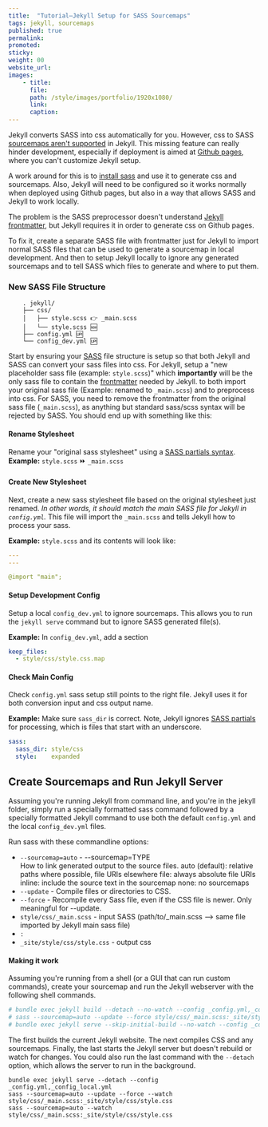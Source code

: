 ```yaml
---
title:  "Tutorial—Jekyll Setup for SASS Sourcemaps"
tags: jekyll, sourcemaps
published: true
permalink:
promoted:                                                                   # carousel: true = promoted to image carousel
sticky:                                                                       # carousel: true = first slide (css: active)
weight: 00                                                                      # carousel: sort order (reversed from high to low)
website_url:
images:
    - title:
      file:
      path: /style/images/portfolio/1920x1080/
      link:
      caption:
---
```



Jekyll converts SASS into css automatically for you.  However, css to SASS [sourcemaps aren't supported](https://github.com/jekyll/jekyll-sass-converter/issues/12#issuecomment-142557339) in Jekyll.  This missing feature can really hinder development, especially if deployment is aimed at [Github pages](https://help.github.com/articles/using-jekyll-as-a-static-site-generator-with-github-pages/), where you can't customize Jekyll setup.  

A work around for this is to [install sass](http://sass-lang.com/install) and use it to generate css and sourcemaps.  Also, Jekyll will need to be configured so it works normally when deployed using Github pages, but also in a way that allows SASS and Jekyll to work locally.  

The problem is the SASS preprocessor doesn't understand [Jekyll frontmatter](https://jekyllrb.com/docs/assets/), but Jekyll requires it in order to generate css on Github pages.  

To fix it, create a separate SASS file with frontmatter just for Jekyll to import normal SASS files that can be used to generate a sourcemap in local development.  And then to setup Jekyll locally to ignore any generated sourcemaps and to tell SASS which files to generate and where to put them.

###  New SASS File Structure

```
    . jekyll/
    ├── css/
    │   ├── style.scss 👉 _main.scss
    │   └── style.scss 🆕
    ├── config.yml 🆙
    └── config_dev.yml 🆙
```


Start by ensuring your [SASS](http://sass-lang.com/) file structure is setup so that both Jekyll and SASS can convert your sass files into css.  For Jekyll, setup a "new placeholder sass file (example: `style.scss`)" which **importantly** will be the only sass file to contain the [frontmatter](https://jekyllrb.com/docs/assets/) needed by Jekyll.   to both import your original sass file (Example: renamed to `_main.scss`) and to preprocess into css.  For SASS, you need to remove the frontmatter from the original sass file (`_main.scss`), as anything but standard sass/scss syntax will be rejected by SASS.  You should end up with something like this:

#### Rename Stylesheet

Rename your "original sass stylesheet" using a [SASS partials syntax](http://sass-lang.com/guide#topic-4).
  **Example:** `style.scss` :fast_forward: `_main.scss`


#### Create New Stylesheet

Next, create a new sass stylesheet file based on the original stylesheet just renamed. _In other words, it should match the main SASS file for Jekyll in `config.yml`._  This file will import the `_main.scss` and tells Jekyll how to process your sass.

**Example:** `style.scss`  and its contents will look like:

```yml
---
---

@import "main";
```

#### Setup Development Config

Setup a local `config_dev.yml` to ignore sourcemaps.  This allows you to run the `jekyll serve` command but to ignore SASS generated file(s).

**Example:** In `config_dev.yml`, add a section

```yml
keep_files:
  - style/css/style.css.map
```


#### Check Main Config

Check `config.yml` sass setup still points to the right file.  Jekyll uses it for both conversion input and css output name.

**Example:** Make sure `sass_dir` is correct.  Note, Jekyll ignores [SASS partials](http://sass-lang.com/guide#topic-4) for processing, which is files that start with an underscore.

```yml
sass:
  sass_dir: style/css
  style:    expanded
```

## Create Sourcemaps and Run Jekyll Server

Assuming you're running Jekyll from command line, and you're in the jekyll folder, simply run a specially formatted sass command followed by a specially formatted Jekyll command to use both the default `config.yml` and the local `config_dev.yml` files.

Run sass with these commandline options:
- `--sourcemap=auto` - --sourcemap=TYPE             
                          How to link generated output to the source files.
                          auto (default): relative paths where possible, file URIs elsewhere
                          file: always absolute file URIs
                          inline: include the source text in the sourcemap
                          none: no sourcemaps
- `--update` - Compile files or directories to CSS.
- `--force` - Recompile every Sass file, even if the CSS file is newer. Only meaningful for --update.
- `style/css/_main.scss` - input SASS (path/to/_main.scss --> same file imported by Jekyll main sass file)
- `:`
- `_site/style/css/style.css` - output css


#### Making it work

Assuming you're running from a shell (or a GUI that can run custom commands), create your sourcemap and run the Jekyll webserver with the following shell commands.

```sh
# bundle exec jekyll build --detach --no-watch --config _config.yml,_config_local.yml
# sass --sourcemap=auto --update --force style/css/_main.scss:_site/style/css/style.css
# bundle exec jekyll serve --skip-initial-build --no-watch --config _config.yml,_config_local.yml
```

The first builds the current Jekyll website.  The next compiles CSS and any sourcemaps.  Finally, the last starts the Jekyll server but doesn't rebuild or watch for changes.  You could also run the last command with the `--detach` option, which allows the server to run in the background.



```
bundle exec jekyll serve --detach --config _config.yml,_config_local.yml
sass --sourcemap=auto --update --force --watch style/css/_main.scss:_site/style/css/style.css
sass --sourcemap=auto --watch style/css/_main.scss:_site/style/css/style.css
```
